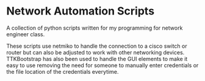 # Network Automation Scripts
A collection of python scripts written for my programming for network engineer class.

These scripts use netmiko to handle the connection to a cisco switch or router but can also be adjusted to work with other networking devices.
TTKBootstrap has also been used to handle the GUI elements to make it easy to use removing the need for someone to manually enter credentials or the file location of the credentials everytime.
